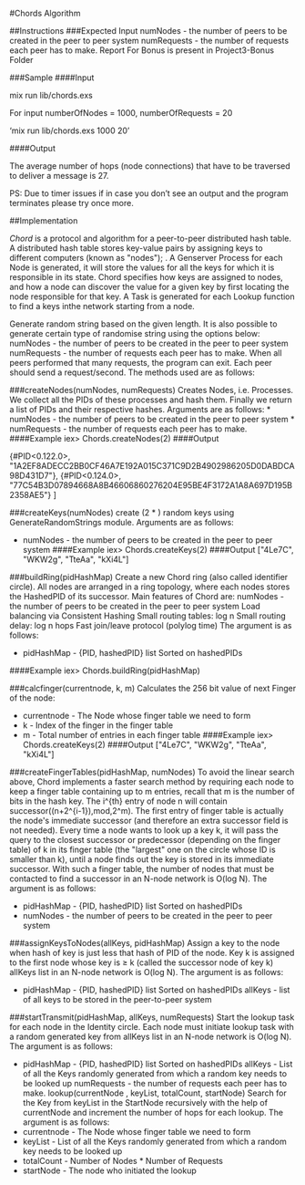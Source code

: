 
#Chords Algorithm


##Instructions
###Expected Input
numNodes -  the number of peers to be created in the peer to peer system 
numRequests - the number of requests each peer has to make.
Report For Bonus is present in Project3-Bonus Folder

###Sample
####Input

mix run lib/chords.exs <numberOfNodes> <numberOfRequests>

For input numberOfNodes = 1000, numberOfRequests = 20

‘mix run lib/chords.exs 1000 20’

####Output

The average number of hops (node connections) that have to be traversed to deliver a message is 27.

PS: Due to timer issues if in case you don’t see an output and the program terminates please try once more.

##Implementation

*Chord* is a protocol and algorithm for a peer-to-peer distributed hash table. 
A distributed hash table stores key-value pairs by assigning keys to different computers (known as "nodes"); . A Genserver Process for each Node is generated, it will store the values for all the keys for which it is responsible in its state.
Chord specifies how keys are assigned to nodes, and how a node can discover the value for a given key by first locating the node responsible for that key.
A Task is generated for each Lookup function to find a keys inthe network starting from a node.

Generate random string based on the given length. It is also possible to generate certain type of randomise string using the options below:
numNodes -  the number of peers to be created in the peer to peer system 
numRequests - the number of requests each peer has to make.
When all peers performed that many requests, the program can exit.
Each peer should send a request/second.
The methods used are as follows:

###createNodes(numNodes, numRequests)
Creates <numNodes> Nodes, i.e. Processes. We collect all the PIDs of these processes and hash them. Finally we return a list of PIDs and their respective hashes. Arguments are as follows:
    * numNodes -  the number of peers to be created in the peer to peer system 
    * numRequests - the number of requests each peer has to make.
####Example
        iex> Chords.createNodes(2) 
####Output
        
 {#PID<0.122.0>, "1A2EF8ADECC2BB0CF46A7E192A015C371C9D2B4902986205D0DABDCA98D431D7"},
            {#PID<0.124.0>, "77C54B3D07894668A8B46606860276204E95BE4F3172A1A8A697D195B2358AE5"}
        ]


###createKeys(numNodes) 
create (2 * <numNodes>) random keys using GenerateRandomStrings module. Arguments are as follows:
* numNodes -  the number of peers to be created in the peer to peer system 
####Example
	iex> Chords.createKeys(2) 
####Output
	["4Le7C", "WKW2g", "TteAa", "kXi4L"]


###buildRing(pidHashMap) 
Create a new Chord ring (also called  identifier circle). All nodes are arranged in a ring topology, where each nodes stores the HashedPID of its successor. Main features of Chord are:
numNodes -  the number of peers to be created in the peer to peer system 
Load balancing via Consistent Hashing
 Small routing tables: log n
Small routing delay: log n hops
Fast join/leave protocol (polylog time)
    	The argument is as follows:
*  pidHashMap -  {PID, hashedPID} list Sorted on hashedPIDs

####Example
	iex> Chords.buildRing(pidHashMap) 


###calcfinger(currentnode, k, m)
Calculates the 256 bit value of next Finger of the <currentnode> node:
* currentnode -  The Node whose finger table we need to form
* k - Index of the finger in the finger table 
* m - Total number of entries in each finger table
####Example
	iex> Chords.createKeys(2) 
####Output
	["4Le7C", "WKW2g", "TteAa", "kXi4L"]


###createFingerTables(pidHashMap, numNodes)
To avoid the linear search above, Chord implements a faster search method by requiring each node to keep a finger table containing up to m entries, recall that m is the number of bits in the hash key. 
The i^{th} entry of node n will contain successor((n+2^{i-1}),mod,2^m). 
The first entry of finger table is actually the node's immediate successor (and therefore an extra successor field is not needed). 
Every time a node wants to look up a key k, it will pass the query to the closest successor or predecessor (depending on the finger table) of  k in its finger table (the "largest" one on the circle whose ID is smaller than  k), until a node finds out the key is stored in its immediate successor.
With such a finger table, the number of nodes that must be contacted to find a successor in an N-node network is  O(log N). 
The argument is as follows:
*  pidHashMap -  {PID, hashedPID} list Sorted on hashedPIDs
* numNodes -  the number of peers to be created in the peer to peer system 

###assignKeysToNodes(allKeys, pidHashMap)
Assign  a key to the node when hash of key is just less that hash of PID of the node.
Key k is assigned to the first node whose key is ≥ k (called the successor node of key k) allKeys list in an N-node network is  O(log N). 
The argument is as follows:
* pidHashMap -  {PID, hashedPID} list Sorted on hashedPIDs
allKeys -  list of all keys to be stored in the peer-to-peer system

###startTransmit(pidHashMap, allKeys, numRequests)
Start the lookup task for each node in the Identity circle.
Each node must initiate <numRequests> lookup task with a random generated key from allKeys list in an N-node network is  O(log N). 
The argument is as follows:
*  pidHashMap -  {PID, hashedPID} list Sorted on hashedPIDs
allKeys -  List of all the Keys randomly generated from which a random key needs to be looked up
numRequests - the number of requests each peer has to make.
lookup(currentNode , keyList, totalCount, startNode)
Search for the Key from keyList in the StartNode recursively with the help of currentNode and increment the number of hops for each lookup.
The argument is as follows:
*  currentnode -  The Node whose finger table we need to form
* keyList -  List of all the Keys randomly generated from which a random key needs to be looked up
* totalCount - Number of Nodes * Number of Requests
* startNode - The node who initiated the lookup

